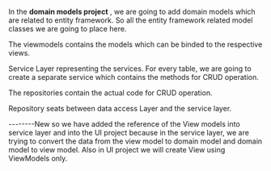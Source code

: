 ﻿In the **domain models project**  , we are going to add domain models which are related to entity framework. So all the entity framework related model classes we are going to place here.

The viewmodels contains the models which can be binded to the respective views.

Service Layer representing the services. For every table, we are going to create a separate service which contains the methods for CRUD operation.

The repositories contain the actual code for CRUD operation.

Repository seats between data access Layer and the service layer.

--------New
so we have added the reference of the View models into service layer and into the UI project because in the service layer,
we are trying to convert the data from the view model to domain model and domain model to view model. Also in UI project we will create View using
ViewModels only.
